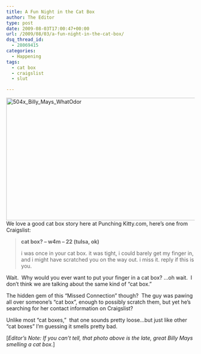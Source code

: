 ```yaml
---
title: A Fun Night in the Cat Box
author: The Editor
type: post
date: 2009-08-03T17:00:47+00:00
url: /2009/08/03/a-fun-night-in-the-cat-box/
dsq_thread_id:
  - 28069415
categories:
  - Happening
tags:
  - cat box
  - craigslist
  - slut

---
```

[<img class="aligncenter size-full wp-image-1206" title="504x_Billy_Mays_WhatOdor" src="http://punchingkitty.com/wp-content/uploads/2009/08/504x_Billy_Mays_WhatOdor.jpg" alt="504x_Billy_Mays_WhatOdor" width="600" height="327" srcset="http://media.punchingkitty.com/wordpress/2009/08/504x_Billy_Mays_WhatOdor.jpg 600w, http://media.punchingkitty.com/wordpress/2009/08/504x_Billy_Mays_WhatOdor-300x163.jpg 300w" sizes="(max-width: 600px) 100vw, 600px" />][1]We love a good cat box story here at Punching Kitty.com, here&#8217;s one from Craigslist:

> **cat box? &#8211; w4m &#8211; 22 (tulsa, ok)**
> 
> i was once in your cat box. it was tight, i could barely get my finger in, and i might have scratched you on the way out. i miss it. reply if this is you.

Wait.  Why would you ever want to put your finger in a cat box? &#8230;oh wait.  I don&#8217;t think we are talking about the same kind of &#8220;cat box.&#8221;

The hidden gem of this &#8220;Missed Connection&#8221; though?  The guy was pawing all over someone&#8217;s &#8220;cat box&#8221;, enough to possibly scratch them, but yet he&#8217;s searching for her contact information on Craigslist?

Unlike most &#8220;cat boxes,&#8221;  that one sounds pretty loose&#8230;but just like other &#8220;cat boxes&#8221; I&#8217;m guessing it smells pretty bad.

[_Editor&#8217;s Note: If you can&#8217;t tell, that photo above is the late, great Billy Mays smelling a cat box._]

 [1]: http://punchingkitty.com/wp-content/uploads/2009/08/504x_Billy_Mays_WhatOdor.jpg